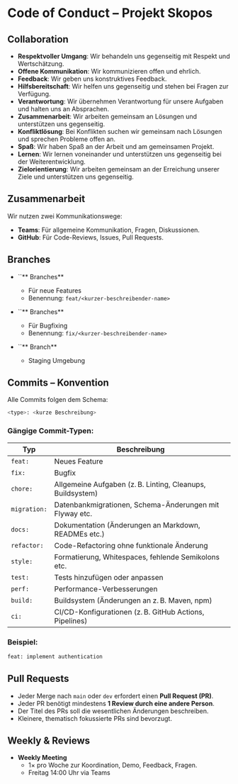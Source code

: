 # Code of Conduct – Projekt Skopos

## Collaboration

- **Respektvoller Umgang**: Wir behandeln uns gegenseitig mit Respekt und Wertschätzung.
- **Offene Kommunikation**: Wir kommunizieren offen und ehrlich.
- **Feedback**: Wir geben uns konstruktives Feedback.
- **Hilfsbereitschaft**: Wir helfen uns gegenseitig und stehen bei Fragen zur Verfügung.
- **Verantwortung**: Wir übernehmen Verantwortung für unsere Aufgaben und halten uns an Absprachen.
- **Zusammenarbeit**: Wir arbeiten gemeinsam an Lösungen und unterstützen uns gegenseitig.
- **Konfliktlösung**: Bei Konflikten suchen wir gemeinsam nach Lösungen und sprechen Probleme offen an.
- **Spaß**: Wir haben Spaß an der Arbeit und am gemeinsamen Projekt.
- **Lernen**: Wir lernen voneinander und unterstützen uns gegenseitig bei der Weiterentwicklung.
- **Zielorientierung**: Wir arbeiten gemeinsam an der Erreichung unserer Ziele und unterstützen uns gegenseitig.

## Zusammenarbeit

Wir nutzen zwei Kommunikationswege:
- **Teams**: Für allgemeine Kommunikation, Fragen, Diskussionen.
- **GitHub**: Für Code-Reviews, Issues, Pull Requests.

## Branches

- ``\*\* Branches\*\*

  - Für neue Features
  - Benennung: `feat/<kurzer-beschreibender-name>`

- ``\*\* Branches\*\*

  - Für Bugfixing
  - Benennung: `fix/<kurzer-beschreibender-name>`

- ``\*\* Branch\*\*

  - Staging Umgebung

## Commits – Konvention

Alle Commits folgen dem Schema:

```bash
<type>: <kurze Beschreibung>
```

### Gängige Commit-Typen:

| Typ          | Beschreibung                                               |
| ------------ | ---------------------------------------------------------- |
| `feat:`      | Neues Feature                                              |
| `fix:`       | Bugfix                                                     |
| `chore:`     | Allgemeine Aufgaben (z. B. Linting, Cleanups, Buildsystem) |
| `migration:` | Datenbankmigrationen, Schema-Änderungen mit Flyway etc.    |
| `docs:`      | Dokumentation (Änderungen an Markdown, READMEs etc.)       |
| `refactor:`  | Code-Refactoring ohne funktionale Änderung                 |
| `style:`     | Formatierung, Whitespaces, fehlende Semikolons etc.        |
| `test:`      | Tests hinzufügen oder anpassen                             |
| `perf:`      | Performance-Verbesserungen                                 |
| `build:`     | Buildsystem (Änderungen an z. B. Maven, npm)               |
| `ci:`        | CI/CD-Konfigurationen (z. B. GitHub Actions, Pipelines)    |

### Beispiel:

```bash
feat: implement authentication
```

## Pull Requests

- Jeder Merge nach `main` oder `dev` erfordert einen **Pull Request (PR)**.
- Jeder PR benötigt mindestens **1 Review durch eine andere Person**.
- Der Titel des PRs soll die wesentlichen Änderungen beschreiben.
- Kleinere, thematisch fokussierte PRs sind bevorzugt.

## Weekly & Reviews

- **Weekly Meeting**
  - 1× pro Woche zur Koordination, Demo, Feedback, Fragen.
  - Freitag 14:00 Uhr via Teams


